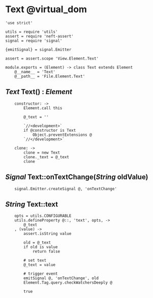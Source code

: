 Text @virtual_dom
=================

	'use strict'

	utils = require 'utils'
	assert = require 'neft-assert'
	signal = require 'signal'

	{emitSignal} = signal.Emitter

	assert = assert.scope 'View.Element.Text'

	module.exports = (Element) -> class Text extends Element
		@__name__ = 'Text'
		@__path__ = 'File.Element.Text'

*Text* Text() : *Element*
-------------------------

		constructor: ->
			Element.call this

			@_text = ''

			`//<development>`
			if @constructor is Text
				Object.preventExtensions @
			`//</development>`

		clone: ->
			clone = new Text
			clone._text = @_text
			clone

*Signal* Text::onTextChange(*String* oldValue)
----------------------------------------------

		signal.Emitter.createSignal @, 'onTextChange'

*String* Text::text
-------------------

		opts = utils.CONFIGURABLE
		utils.defineProperty @::, 'text', opts, ->
			@_text
		, (value) ->
			assert.isString value

			old = @_text
			if old is value
				return false

			# set text
			@_text = value

			# trigger event
			emitSignal @, 'onTextChange', old
			Element.Tag.query.checkWatchersDeeply @

			true
